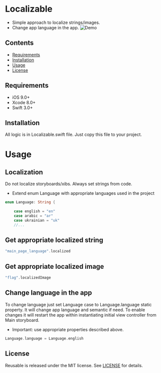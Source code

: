 # Localizable
- Simple approach to localize strings/images.
- Change app language in the app.
![Demo](https://github.com/romansorochak/Localizable/blob/master/Localizable/Demo.gif)

## Contents
- [Requirements](#requirements)
- [Installation](#installation)
- [Usage](#usage)
- [License](#license)


## Requirements

- iOS 9.0+
- Xcode 8.0+
- Swift 3.0+

## Installation

All logic is in Localizable.swift file.
Just copy this file to your project.


# Usage

## Localization
Do not localize storyboards/xibs.
Always set strings from code.

- Extend enum Language with appropriate languages used in the project
```swift 
enum Language: String {
    
    case english = "en"
    case arabic = "ar"
    case ukrainian = "uk"
    //...
```

## Get appropriate localized string
```swift 
"main_page_language".localized
```

## Get appropriate localized image
```swift 
"flag".localizedImage
```

## Change language in the app 
To change language just set Language case to Language.language static property.
It will change app language and semantic if need.
To enable changes it will restart the app within instantiating initial view controller from Main storyboard.
- Important: use appropriate properties described above.

```swift 
Language.language = Language.english
```

## License

Reusable is released under the MIT license. See [LICENSE](https://github.com/romansorochak/Localizable/blob/master/LICENSE) for details.

